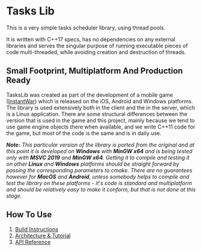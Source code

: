 # Tasks Lib #

This is a very simple tasks scheduler library, using thread pools.

It is written with C++17 specs, has no dependencies on any external libraries and serves the singular purpose of running executable pieces of code multi-threaded, while avoiding creation and destruction of threads.

## Small Footprint, Multiplatform And Production Ready ##

TasksLib was created as part of the development of a 
mobile game ([InstantWar](http://instantwar.com)) which is released 
on the iOS, Android and Windows platforms. The library is used extensively 
both in the client and the in the server, which is a Linux application. 
There are some structural differences between the version that is used in 
the game and this project, mainly because we tend to use game engine objects 
there when available, and we write C++11 code for the game, but most of the 
code is the same and is in daily use.

***Note:*** *This particular version of the library is ported from the 
original and at this point it is developed on **Windows** with 
**MinGW x64** and is being tested only with **MSVC 2019** and **MinGW x64**. 
Getting it to compile and testing it on other **Linux** and **Windows** 
platforms should be straight forward by passing the corresponding parameters 
to cmake. 
There are no guarantees however for **MacOS** and **Android**, unless 
somebody helps to compile and test the library on these platforms - it's 
code is standard and multiplatform and should be relatively easy to 
make it conform, but that is not done at this stage.*

## How To Use ##

1. [Build Instructions](docs/Build.md)
2. [Architecture & Tutorial](docs/Architecture.adoc)
3. [API Reference](docs/Api.md)
